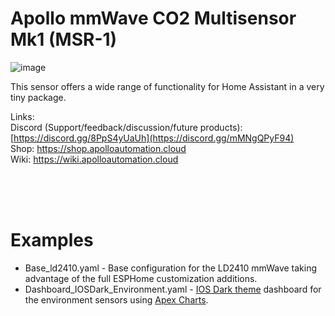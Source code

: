 # Apollo mmWave CO2 Multisensor Mk1 (MSR-1)

![image](https://github.com/ApolloAutomation/MSR-1/assets/24777085/5f67cf3d-4b61-4867-97e9-057eff124b19)


This sensor offers a wide range of functionality for Home Assistant in a very tiny package.

Links: \
Discord (Support/feedback/discussion/future products): [https://discord.gg/8PpS4yUaUh](https://discord.gg/mMNgQPyF94) \
Shop: https://shop.apolloautomation.cloud \
Wiki: https://wiki.apolloautomation.cloud 


<br/><br/><br/>


# Examples
* Base_ld2410.yaml - Base configuration for the LD2410 mmWave taking advantage of the full ESPHome customization additions.
* Dashboard_IOSDark_Environment.yaml - [IOS Dark theme](https://github.com/basnijholt/lovelace-ios-themes) dashboard for the environment sensors using [Apex Charts](https://github.com/RomRider/apexcharts-card#transform-option).